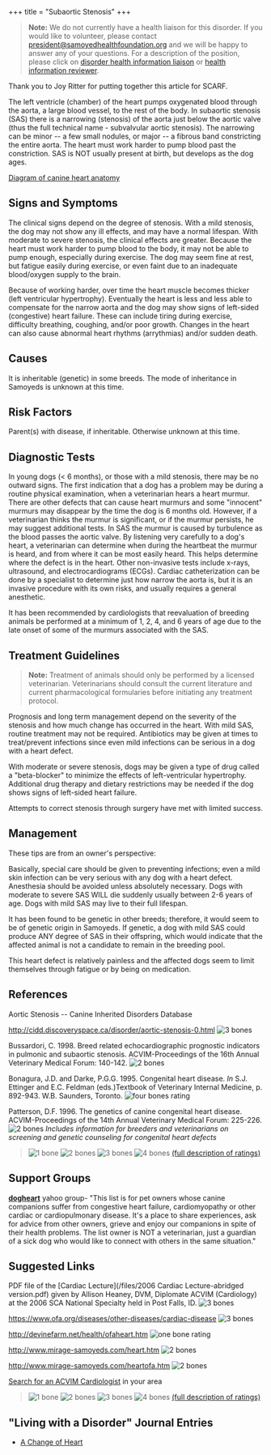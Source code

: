 +++
title = "Subaortic Stenosis"
+++



> **Note:** We do not currently have a health liaison for this disorder.
> If you would like to volunteer, please contact
> [president@samoyedhealthfoundation.org](mailto:president@samoyedhealthfoundation.org?subject=Questions%20about%20becoming%20a%20Health%20Information%20Liaison%20or%20Reviewer)
> and we will be happy to answer any of your questions.
> For a description of the position, please click on
> [disorder health information liaison](/become-a-health-information-liaison)
> or
> [health information reviewer](/become-a-health-information-reviewer).

Thank you to Joy Ritter for putting together this article for SCARF.


The left ventricle (chamber) of the heart pumps oxygenated blood through
the aorta, a large blood vessel, to the rest of the body.   In subaortic
stenosis (SAS) there is a narrowing (stenosis) of the aorta just below
the aortic valve (thus the full technical name - subvalvular aortic
stenosis).  The narrowing can be minor -- a few small nodules, or major
-- a fibrous band constricting the entire aorta.  The heart must work
harder to pump blood past the constriction.  SAS is NOT usually present
at birth, but develops as the dog ages.

[Diagram of canine heart
anatomy](http://www.vetmed.wsu.edu/ClientED/anatomy/cardiovascular.aspx)




Signs and Symptoms
------------------

The clinical signs depend on the degree of stenosis.  With a mild
stenosis, the dog may not show any ill effects, and may have a normal
lifespan.  With moderate to severe stenosis, the clinical effects are
greater. Because the heart must work harder to pump blood to the body,
it may not be able to pump enough, especially during exercise.  The dog
may seem fine at rest, but fatigue easily during exercise, or even faint
due to an inadequate blood/oxygen supply to the brain.

Because of working harder, over time the heart muscle becomes thicker
(left ventricular hypertrophy).  Eventually the heart is less and less
able to compensate for the narrow aorta and the dog may show signs of
left-sided (congestive) heart failure.  These can include tiring during
exercise, difficulty breathing, coughing, and/or poor growth.  Changes
in the heart can also cause abnormal heart rhythms (arrythmias) and/or
sudden death.

Causes
------

It is inheritable (genetic) in some breeds.  The mode of inheritance in
Samoyeds is unknown at this time.

Risk Factors
------------

Parent(s) with disease, if inheritable.  Otherwise unknown at this time.

Diagnostic Tests
----------------

In young dogs (\< 6 months), or those with a mild stenosis, there may be
no outward signs.  The first indication that a dog has a problem may be
during a routine physical examination, when a veterinarian hears a heart
murmur.  There are other defects that can cause heart murmurs and some
"innocent" murmurs may disappear by the time the dog is 6 months old.
However, if a veterinarian thinks the murmur is significant, or if the
murmur persists, he may suggest additional tests.  In SAS the murmur is
caused by turbulence as the blood passes the aortic valve.   By
listening very carefully to a dog's heart, a veterinarian can determine
when during the heartbeat the murmur is heard, and from where it can be
most easily heard.  This helps determine where the defect is in the
heart. Other non-invasive tests include x-rays, ultrasound, and
electrocardiograms (ECGs).   Cardiac catheterization can be done by a
specialist to determine just how narrow the aorta is, but it is an
invasive procedure with its own risks, and usually requires a general
anesthetic.

It has been recommended by cardiologists that reevaluation of breeding
animals be performed at a minimum of 1, 2, 4, and 6 years of age due to
the late onset of some of the murmurs associated with the SAS.



Treatment Guidelines
--------------------

> **Note:** Treatment of animals should only be performed by a licensed
> veterinarian. Veterinarians should consult the current literature and
> current pharmacological formularies before initiating any treatment
> protocol.

Prognosis and long term management depend on the severity of the
stenosis and how much change has occurred in the heart.  With mild SAS,
routine treatment may not be required.  Antibiotics may be given at
times to treat/prevent infections since even mild infections can be
serious in a dog with a heart defect.

With moderate or severe stenosis, dogs may be given a type of drug
called a "beta-blocker" to minimize the effects of left-ventricular
hypertrophy.  Additional drug therapy and dietary restrictions may be
needed if the dog shows signs of left-sided heart failure.

Attempts to correct stenosis through surgery have met with limited
success.



Management
----------

These tips are from an owner's perspective:

Basically, special care should be given to preventing infections; even a
mild skin infection can be very serious with any dog with a heart
defect.  Anesthesia should be avoided unless absolutely necessary.  Dogs
with moderate to severe SAS WILL die suddenly usually between 2-6 years
of age.  Dogs with mild SAS may live to their full lifespan.

It has been found to be genetic in other breeds; therefore, it would
seem to be of genetic origin in Samoyeds. If genetic, a dog with mild
SAS could produce ANY degree of SAS in their offspring, which would
indicate that the affected animal is not a candidate to remain in the
breeding pool.

This heart defect is relatively painless and the affected dogs seem to
limit themselves through fatigue or by being on medication.

References
----------

Aortic Stenosis -- Canine Inherited Disorders Database

<http://cidd.discoveryspace.ca/disorder/aortic-stenosis-0.html>
![3 bones](/img/3-bones.gif)

Bussardori, C. 1998. Breed related echocardiographic prognostic
indicators in pulmonic and subaortic stenosis. ACVIM-Proceedings of the
16th Annual Veterinary Medical Forum: 140-142.  ![2
bones](/img/2-bones.gif)

Bonagura, J.D. and Darke, P.G.G. 1995.  Congenital heart disease. *In*
S.J. Ettinger and E.C. Feldman (eds.)Textbook of Veterinary Internal
Medicine, p. 892-943. W.B. Saunders, Toronto.  ![four bones
rating](/img/4-bones.gif)

Patterson, D.F.  1996. The genetics of canine congenital heart disease.
ACVIM-Proceedings of the 14th Annual Veterinary Medical Forum:
225-226.   ![2 bones](/img/2-bones.gif) *Includes information for
breeders and veterinarians on screening and genetic counseling for
congenital heart defects*




> ![1 bone](/img/1-bone.gif)
> ![2 bones](/img/2-bones.gif)
> ![3 bones](/img/3-bones.gif)
> ![4 bones](/img/4-bones.gif)
> [(full description of ratings)](/diseases/ratings-what-do-they-mean)

Support Groups
--------------

**[dogheart](https://groups.yahoo.com/neo/groups/dogheart/info)**
yahoo group- "This list is for pet owners whose canine companions
suffer from congestive heart failure, cardiomyopathy or other cardiac or
cardiopulmonary disease. It's a place to share experiences, ask for
advice from other owners, grieve and enjoy our companions in spite of
their health problems. The list owner is NOT a veterinarian, just a
guardian of a sick dog who would like to connect with others in the same
situation."

Suggested Links
---------------

PDF file of the [Cardiac Lecture](/files/2006 Cardiac Lecture-abridged version.pdf)
given by Allison Heaney, DVM, Diplomate ACVIM (Cardiology) at the 2006
SCA National Specialty held in Post Falls, ID.  ![3
bones](/img/3-bones.gif)

<https://www.ofa.org/diseases/other-diseases/cardiac-disease>
![3 bones](/img/3-bones.gif)

<http://devinefarm.net/health/ofaheart.htm>  ![one bone
rating](/img/1-bone.gif)

<http://www.mirage-samoyeds.com/heart.htm>  ![2
bones](/img/2-bones.gif)

<http://www.mirage-samoyeds.com/heartofa.htm>  ![2
bones](/img/2-bones.gif)

[Search for an ACVIM
Cardiologist](http://find.vetspecialists.com/) in your
area



> ![1 bone](/img/1-bone.gif)
> ![2 bones](/img/2-bones.gif)
> ![3 bones](/img/3-bones.gif)
> ![4 bones](/img/4-bones.gif)
> [(full description of ratings)](/diseases/ratings-what-do-they-mean)



"Living with a Disorder" Journal Entries
----------------------------------------

- [A Change of Heart](/diseases/subaortic-stenosis-a-change-of-heart)
